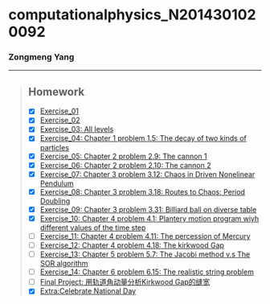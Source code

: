 # computationalphysics_N2014301020092
###  Zongmeng Yang
  ***
> ## Homework
> - [x] [Exercise_01](https://github.com/Zemel-Yang/computationalphysics_N2014301020092/blob/master/README.md) 
> - [x] [Exercise_02](https://www.zybuluo.com/Zemel-Yang/note/505098)
> - [x] [Exercise_03: All levels](https://www.zybuluo.com/Zemel-Yang/note/498189)  
> - [x] [Exercise_04: Chapter 1 problem 1.5: The decay of two kinds of particles](https://www.zybuluo.com/Zemel-Yang/note/498194)  
> - [x] [Exercise_05: Chapter 2 problem 2.9: The cannon 1](https://www.zybuluo.com/Zemel-Yang/note/498209)  
> - [x] [Exercise_06: Chapter 2 problem 2.10: The cannon 2](https://www.zybuluo.com/Zemel-Yang/note/498204)  
> - [x] [Exercise_07: Chapter 3 problem 3.12: Chaos in Driven Nonelinear Pendulum](https://www.zybuluo.com/Zemel-Yang/note/498293)  
> - [x] [Exercise_08: Chapter 3 problem 3.18: Routes to Chaos: Period Doubling](https://www.zybuluo.com/Zemel-Yang/note/498215)  
> - [x] [Exercise_09: Chapter 3 problem 3.31: Billiard ball on diverse table](https://www.zybuluo.com/Zemel-Yang/note/498291)  
> - [X] [Exercise_10: Chapter 4 problem 4.1: Plantery motion program wiyh different values of the time step](https://www.zybuluo.com/Zemel-Yang/note/498287)  
> - [ ] [Exercise_11: Chapter 4 problem 4.11: The percession of Mercury](https://www.zybuluo.com/mdeditor#498222)  
> - [ ] [Exercise_12: Chapter 4 problem 4.18: The kirkwood Gap](https://www.zybuluo.com/mdeditor#498287)  
> - [ ] [Exercise_13: Chapter 5 problem 5.7: The Jacobi method v.s The SOR algorithm](https://www.zybuluo.com/mdeditor#498291)  
> - [ ] [Exercise_14: Chapter 6 problem 6.15: The realistic string problem](https://www.zybuluo.com/mdeditor#498293)  
> - [ ] [Final Project: 用轨道角动量分析Kirkwood Gap的缝宽](https://www.zybuluo.com/mdeditor#498294)  
> - [x] [Extra:Celebrate National Day](https://github.com/Zemel-Yang/computationalphysics_N2014301020092/blob/master/Extra/Celebrate%20National%20Day.md)

